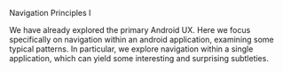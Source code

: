 Navigation Principles I

We have already explored the primary Android UX. Here we focus specifically on navigation within an android application, examining some typical patterns. In particular, we explore navigation within a single application, which can yield some interesting and surprising subtleties.
